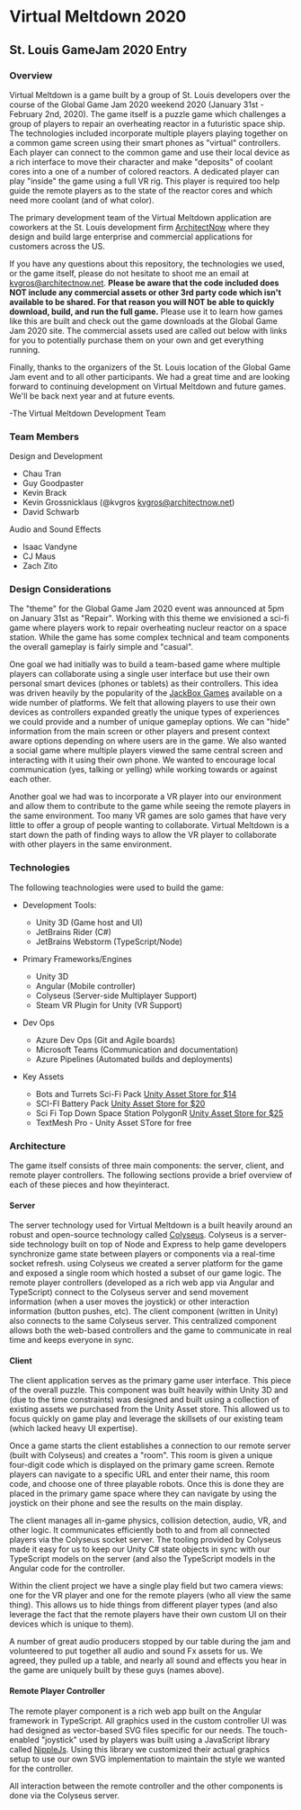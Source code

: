 # Virtual Meltdown 2020
## St. Louis GameJam 2020 Entry

### Overview

Virtual Meltdown is a game built by a group of St. Louis developers over the course of the Global Game Jam 2020 weekend 2020 (January 31st - February 2nd, 2020).   The game itself is a puzzle game which challenges a group of players to repair an overheating reactor in a futuristic space ship.  The technologies included incorporate multiple players playing together on a common game screen using their smart phones as "virtual" controllers.  Each player can connect to the common game and use their local device as a rich interface to move their character and make "deposits" of coolant cores into a one of a number of colored reactors.   A dedicated player can play "inside" the game using a full VR rig.  This player is required too help guide the remote players as to the state of the reactor cores and which need more coolant (and of what color).

The primary development team of the Virtual Meltdown application are coworkers at the St. Louis development firm [ArchitectNow](http://www.architectnow.net) where they design and build large enterprise and commercial applications for customers across the US.

If you have any questions about this repository, the technologies we used, or the game itself, please do not hesitate to shoot me an email at kvgros@architectnow.net.  **Please be aware that the code included does NOT include any commercial assets or other 3rd party code which isn't available to be shared.  For that reason you will NOT be able to quickly download, build, and run the full game.**  Please use it to learn how games like this are built and check out the game downloads at the Global Game Jam 2020 site.  The commercial assets used are called out below with links for you to potentially purchase them on your own and get everything running.

Finally, thanks to the organizers of the St. Louis location of the Global Game Jam event and to all other participants.  We had a great time and are looking forward to continuing development on Virtual Meltdown and future games.  We'll be back next year and at future events.

-The Virtual Meltdown Development Team

### Team Members

Design and Development

- Chau Tran
- Guy Goodpaster
- Kevin Brack
- Kevin Grossnicklaus (@kvgros kvgros@architectnow.net)
- David Schwarb

Audio and Sound Effects

- Isaac Vandyne
- CJ Maus
- Zach Zito

### Design Considerations
The "theme" for the Global Game Jam 2020 event was announced at 5pm on January 31st as "Repair".  Working with this theme we envisioned a sci-fi game where players work to repair overheating nucleur reactor on a space station.  While the game has some complex technical and team components the overall gameplay is fairly simple and "casual".   

One goal we had initially was to build a team-based game where multiple players can collaborate using a single user interface but use their own personal smart devices (phones or tablets) as their controllers.  This idea was driven heavily by the popularity of the [JackBox Games](https://jackboxgames.com/) available on a wide number of platforms.  We felt that allowing players to use their own devices as controllers expanded greatly the unique types of experiences we could provide and a number of unique gameplay options.  We can "hide" information from the main screen or other players and present context aware options depending on where users are in the game.   We also wanted a social game where multiple players viewed the same central screen and interacting with it using their own phone.  We wanted to encourage local communication (yes, talking or yelling) while working towards or against each other.

Another goal we had was to incorporate a VR player into our environment and allow them to contribute to the game while seeing the remote players in the same environment.  Too many VR games are solo games that have very little to offer a group of people wanting to collaborate.  Virtual Meltdown is a start down the path of finding ways to allow the VR player to collaborate with other players in the same environment.

### Technologies

The following teachnologies were used to build the game:

- Development Tools:
	- Unity 3D (Game host and UI)
	- JetBrains Rider (C#)
	- JetBrains Webstorm (TypeScript/Node)

- Primary Frameworks/Engines
	- Unity 3D
	- Angular (Mobile controller)
	- Colyseus (Server-side Multiplayer Support)
	- Steam VR Plugin for Unity (VR Support)

- Dev Ops
	- Azure Dev Ops (Git and Agile boards)
	- Microsoft Teams (Communication and documentation)
	- Azure Pipelines (Automated builds and deployments)

- Key Assets
	- Bots and Turrets Sci-Fi Pack [Unity Asset Store for $14](https://assetstore.unity.com/packages/3d/characters/robots/bots-and-turrets-sci-fi-pack-100195) 
	- SCI-FI Battery Pack [Unity Asset Store for $20](https://assetstore.unity.com/packages/3d/environments/sci-fi/sci-fi-battery-pack-12231)
	- Sci Fi Top Down Space Station PolygonR [Unity Asset Store for $25](https://assetstore.unity.com/packages/3d/environments/sci-fi/sci-fi-top-down-space-station-polygonr-65449) 
	- TextMesh Pro - Unity Asset STore for free
	
### Architecture

The game itself consists of three main components:  the server, client, and remote player controllers.   The following sections provide a brief overview of each of these pieces and how theyinteract.

#### Server

The server technology used for Virtual Meltdown is a built heavily around an robust and open-source technology called [Colyseus](https://colyseus.io/).  Colyseus is a server-side technology built on top of Node and Express to help game developers synchronize game state between players or components via a real-time socket refresh.   using Colyseus we created a server platform for the game and exposed a single room which hosted a subset of our game logic.   The remote player controllers (developed as a rich web app via Angular and TypeScript) connect to the Colyseus server and send movement information (when a user moves the joystick) or other interaction information (button pushes, etc). The client component (written in Unity) also connects to the same Colyseus server.  This centralized component allows both the web-based controllers and the game to communicate in real time and keeps everyone in sync.

#### Client

The client application serves as the primary game user interface.  This piece of the overall puzzle.  This component was built heavily within Unity 3D and (due to the time constraints) was designed and built using a collection of existing assets we purchased from the Unity Asset store.  This allowed us to focus quickly on game play and leverage the skillsets of our existing team (which lacked heavy UI expertise).  

Once a game starts the client establishes a connection to our remote server (built with Colyseus) and creates a "room".  This room is given a unique four-digit code which is displayed on the primary game screen.  Remote players can navigate to a specific URL and enter their name, this room code, and choose one of three playable robots.  Once this is done they are placed in the primary game space where they can navigate by using the joystick on their phone and see the results on the main display.

The client manages all in-game physics, collision detection, audio, VR, and other logic.  It communicates efficiently both to and from all connected players via the Colyseus socket server.  The tooling provided by Colyseus made it easy for us to keep our Unity C# state objects in sync with our TypeScript models on the server (and also the TypeScript models in the Angular code for the controller.

Within the client project we have a single play field but two camera views:  one for the VR player and one for the remote players (who all view the same thing).   This allows us to hide things from different player types (and also leverage the fact that the remote players have their own custom UI on their devices which is unique to them).

A number of great audio producers stopped by our table during the jam and volunteered to put together all audio and sound Fx assets for us.  We agreed, they pulled up a table, and nearly all sound and effects you hear in the game are uniquely built by these guys (names above).

#### Remote Player Controller

The remote player component is a rich web app built on the Angular framework in TypeScript.  All graphics used in the custom controller UI was had designed as vector-based SVG files specific for our needs.   The touch-enabled "joystick" used by players was built using a JavaScript library called [NippleJs](https://yoannmoi.net/nipplejs/).  Using this library we customized their actual graphics setup to use our own SVG implementation to maintain the style we wanted for the controller.

All interaction between the remote controller and the other components is done via the Colyseus server.


